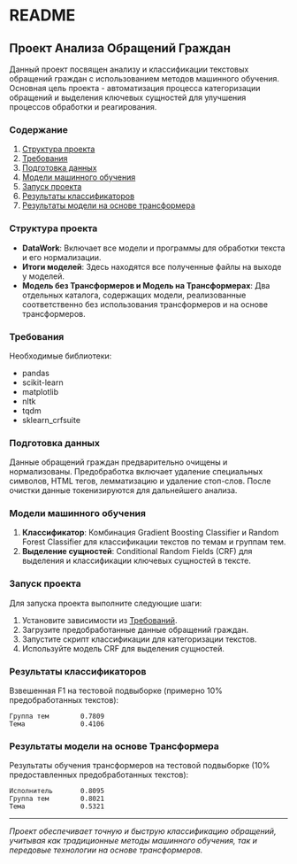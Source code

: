 # README

## Проект Анализа Обращений Граждан

Данный проект посвящен анализу и классификации текстовых обращений граждан с использованием методов машинного обучения. Основная цель проекта - автоматизация процесса категоризации обращений и выделения ключевых сущностей для улучшения процессов обработки и реагирования.

### Содержание
1. [Структура проекта](#структура-проекта)
2. [Требования](#требования)
3. [Подготовка данных](#подготовка-данных)
4. [Модели машинного обучения](#модели-машинного-обучения)
5. [Запуск проекта](#запуск-проекта)
6. [Результаты классификаторов](#результаты-классификаторов)
7. [Результаты модели на основе трансформера](#результаты-модели-на-основе-трансформера)

### Структура проекта
- **DataWork**: Включает все модели и программы для обработки текста и его нормализации.
- **Итоги моделей**: Здесь находятся все полученные файлы на выходе у моделей.
- **Модель без Трансформеров и Модель на Трансформерах**: Два отдельных каталога, содержащих модели, реализованные соответственно без использования трансформеров и на основе трансформеров.

### Требования
Необходимые библиотеки:
- pandas
- scikit-learn
- matplotlib
- nltk
- tqdm
- sklearn_crfsuite

### Подготовка данных
Данные обращений граждан предварительно очищены и нормализованы. Предобработка включает удаление специальных символов, HTML тегов, лемматизацию и удаление стоп-слов. После очистки данные токенизируются для дальнейшего анализа.

### Модели машинного обучения
1. **Классификатор**: Комбинация Gradient Boosting Classifier и Random Forest Classifier для классификации текстов по темам и группам тем.
2. **Выделение сущностей**: Conditional Random Fields (CRF) для выделения и классификации ключевых сущностей в тексте.

### Запуск проекта
Для запуска проекта выполните следующие шаги:
1. Установите зависимости из [Требований](#требования).
2. Загрузите предобработанные данные обращений граждан.
3. Запустите скрипт классификации для категоризации текстов.
4. Используйте модель CRF для выделения сущностей.

### Результаты классификаторов
Взвешенная F1 на тестовой подвыборке (примерно 10% предобработанных текстов):

```
Группа тем        0.7809
Тема              0.4106
```

### Результаты модели на основе Трансформера
Результаты обучения трансформеров на тестовой подвыборке (10% предоставленных предобработанных текстов):

```
Исполнитель       0.8095
Группа тем        0.8021
Тема              0.5321
```

---

*Проект обеспечивает точную и быструю классификацию обращений, учитывая как традиционные методы машинного обучения, так и передовые технологии на основе трансформеров.*
